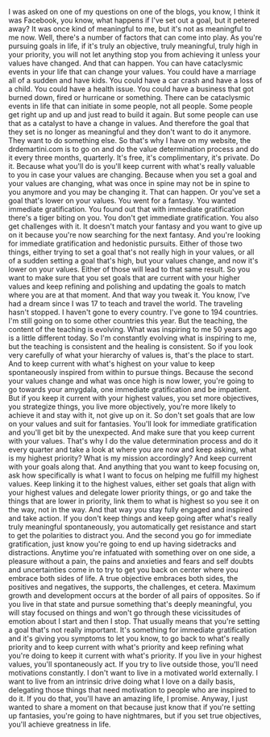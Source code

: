  I was asked on one of my questions on one of the blogs, you know, I think it was Facebook, you know, what happens if I've set out a goal, but it petered away? It was once kind of meaningful to me, but it's not as meaningful to me now. Well, there's a number of factors that can come into play. As you're pursuing goals in life, if it's truly an objective, truly meaningful, truly high in your priority, you will not let anything stop you from achieving it unless your values have changed. And that can happen. You can have cataclysmic events in your life that can change your values. You could have a marriage all of a sudden and have kids. You could have a car crash and have a loss of a child. You could have a health issue. You could have a business that got burned down, fired or hurricane or something. There can be cataclysmic events in life that can initiate in some people, not all people. Some people get right up and up and just read to build it again. But some people can use that as a catalyst to have a change in values. And therefore the goal that they set is no longer as meaningful and they don't want to do it anymore. They want to do something else. So that's why I have on my website, the drdemartini.com is to go on and do the value determination process and do it every three months, quarterly. It's free, it's complimentary, it's private. Do it. Because what you'll do is you'll keep current with what's really valuable to you in case your values are changing. Because when you set a goal and your values are changing, what was once in spine may not be in spine to you anymore and you may be changing it. That can happen. Or you've set a goal that's lower on your values. You went for a fantasy. You wanted immediate gratification. You found out that with immediate gratification there's a tiger biting on you. You don't get immediate gratification. You also get challenges with it. It doesn't match your fantasy and you want to give up on it because you're now searching for the next fantasy. And you're looking for immediate gratification and hedonistic pursuits. Either of those two things, either trying to set a goal that's not really high in your values, or all of a sudden setting a goal that's high, but your values change, and now it's lower on your values. Either of those will lead to that same result. So you want to make sure that you set goals that are current with your higher values and keep refining and polishing and updating the goals to match where you are at that moment. And that way you tweak it. You know, I've had a dream since I was 17 to teach and travel the world. The traveling hasn't stopped. I haven't gone to every country. I've gone to 194 countries. I'm still going on to some other countries this year. But the teaching, the content of the teaching is evolving. What was inspiring to me 50 years ago is a little different today. So I'm constantly evolving what is inspiring to me, but the teaching is consistent and the healing is consistent. So if you look very carefully of what your hierarchy of values is, that's the place to start. And to keep current with what's highest on your value to keep spontaneously inspired from within to pursue things. Because the second your values change and what was once high is now lower, you're going to go towards your amygdala, one immediate gratification and be impatient. But if you keep it current with your highest values, you set more objectives, you strategize things, you live more objectively, you're more likely to achieve it and stay with it, not give up on it. So don't set goals that are low on your values and suit for fantasies. You'll look for immediate gratification and you'll get bit by the unexpected. And make sure that you keep current with your values. That's why I do the value determination process and do it every quarter and take a look at where you are now and keep asking, what is my highest priority? What is my mission accordingly? And keep current with your goals along that. And anything that you want to keep focusing on, ask how specifically is what I want to focus on helping me fulfill my highest values. Keep linking it to the highest values, either set goals that align with your highest values and delegate lower priority things, or go and take the things that are lower in priority, link them to what is highest so you see it on the way, not in the way. And that way you stay fully engaged and inspired and take action. If you don't keep things and keep going after what's really truly meaningful spontaneously, you automatically get resistance and start to get the polarities to distract you. And the second you go for immediate gratification, just know you're going to end up having sidetracks and distractions. Anytime you're infatuated with something over on one side, a pleasure without a pain, the pains and anxieties and fears and self doubts and uncertainties come in to try to get you back on center where you embrace both sides of life. A true objective embraces both sides, the positives and negatives, the supports, the challenges, et cetera. Maximum growth and development occurs at the border of all pairs of opposites. So if you live in that state and pursue something that's deeply meaningful, you will stay focused on things and won't go through these vicissitudes of emotion about I start and then I stop. That usually means that you're setting a goal that's not really important. It's something for immediate gratification and it's giving you symptoms to let you know, to go back to what's really priority and to keep current with what's priority and keep refining what you're doing to keep it current with what's priority. If you live in your highest values, you'll spontaneously act. If you try to live outside those, you'll need motivations constantly. I don't want to live in a motivated world externally. I want to live from an intrinsic drive doing what I love on a daily basis, delegating those things that need motivation to people who are inspired to do it. If you do that, you'll have an amazing life, I promise. Anyway, I just wanted to share a moment on that because just know that if you're setting up fantasies, you're going to have nightmares, but if you set true objectives, you'll achieve greatness in life.